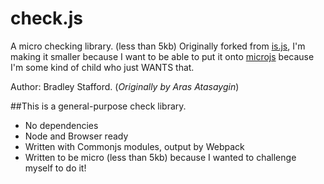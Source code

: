 # check.js

A micro checking library. (less than 5kb)
Originally forked from [is.js](https://arasatasaygin.github.io/is.js/), I'm making it smaller because I want to be able to put it onto [microjs](http://microjs.com/) because I'm some kind of child who just WANTS that. 

Author: Bradley Stafford.
(_Originally by Aras Atasaygin_)

##This is a general-purpose check library.
- No dependencies
- Node and Browser ready
- Written with Commonjs modules, output by Webpack
- Written to be micro (less than 5kb) because I wanted to challenge myself to do it!
